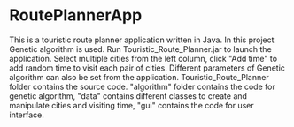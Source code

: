 # RoutePlannerApp

This is a touristic route planner application written in Java.
In this project Genetic algorithm is used.
Run Touristic_Route_Planner.jar to launch the application. Select multiple cities from the left column, click "Add time" to add random time to visit each pair of cities. Different parameters of Genetic algorithm can also be set from the application.
Touristic_Route_Planner folder contains the source code. "algorithm" folder contains the code for genetic algorithm, "data" contains different classes to create and manipulate cities and visiting time, "gui" contains the code for user interface.
